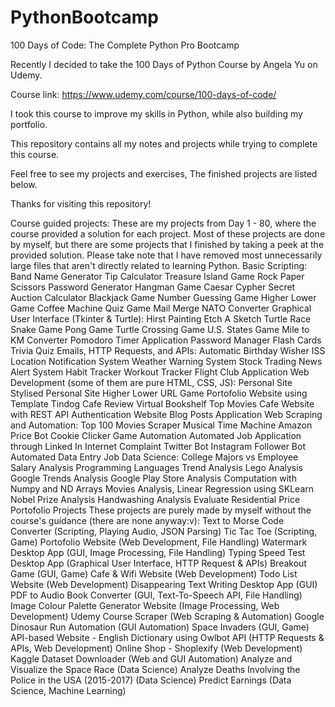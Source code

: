 # PythonBootcamp
100 Days of Code: The Complete Python Pro Bootcamp

Recently I decided to take the 100 Days of Python Course by Angela Yu on Udemy.

Course link: https://www.udemy.com/course/100-days-of-code/

I took this course to improve my skills in Python, while also building my portfolio.

This repository contains all my notes and projects while trying to complete this course.

Feel free to see my projects and exercises, The finished projects are listed below.

Thanks for visiting this repository!

Course guided projects:
These are my projects from Day 1 - 80, where the course provided a solution for each project. Most of these projects are done by myself, but there are some projects that I finished by taking a peek at the provided solution. Please take note that I have removed most unnecessarily large files that aren't directly related to learning Python.
Basic Scripting:
Band Name Generator
Tip Calculator
Treasure Island Game
Rock Paper Scissors
Password Generator
Hangman Game
Caesar Cypher
Secret Auction
Calculator
Blackjack Game
Number Guessing Game
Higher Lower Game
Coffee Machine
Quiz Game
Mail Merge
NATO Converter
Graphical User Interface (Tkinter & Turtle):
Hirst Painting
Etch A Sketch
Turtle Race
Snake Game
Pong Game
Turtle Crossing Game
U.S. States Game
Mile to KM Converter
Pomodoro Timer Application
Password Manager
Flash Cards
Trivia Quiz
Emails, HTTP Requests, and APIs:
Automatic Birthday Wisher
ISS Location Notification System
Weather Warning System
Stock Trading News Alert System
Habit Tracker
Workout Tracker
Flight Club Application
Web Development (some of them are pure HTML, CSS, JS):
Personal Site
Stylised Personal Site
Higher Lower URL Game
Portofolio Website using Template
Tindog
Cafe Review
Virtual Bookshelf
Top Movies
Cafe Website with REST API
Authentication Website
Blog Posts Application
Web Scraping and Automation:
Top 100 Movies Scraper
Musical Time Machine
Amazon Price Bot
Cookie Clicker Game Automation
Automated Job Application through Linked In
Internet Complaint Twitter Bot
Instagram Follower Bot
Automated Data Entry Job
Data Science:
College Majors vs Employee Salary Analysis
Programming Languages Trend Analysis
Lego Analysis
Google Trends Analysis
Google Play Store Analysis
Computation with Numpy and ND Arrays
Movies Analysis, Linear Regression using SKLearn
Nobel Prize Analysis
Handwashing Analysis
Evaluate Residential Price
Portofolio Projects
These projects are purely made by myself without the course's guidance (there are none anyway:v):
Text to Morse Code Converter (Scripting, Playing Audio, JSON Parsing)
Tic Tac Toe (Scripting, Game)
Portofolio Website (Web Development, File Handling)
Watermark Desktop App (GUI, Image Processing, File Handling)
Typing Speed Test Desktop App (Graphical User Interface, HTTP Request & APIs)
Breakout Game (GUI, Game)
Cafe & Wifi Website (Web Development)
Todo List Website (Web Development)
Disappearing Text Writing Desktop App (GUI)
PDF to Audio Book Converter (GUI, Text-To-Speech API, File Handling)
Image Colour Palette Generator Website (Image Processing, Web Development)
Udemy Course Scraper (Web Scraping & Automation)
Google Dinosaur Run Automation (GUI Automation)
Space Invaders (GUI, Game)
API-based Website - English Dictionary using Owlbot API (HTTP Requests & APIs, Web Development)
Online Shop - Shoplexify (Web Development)
Kaggle Dataset Downloader (Web and GUI Automation)
Analyze and Visualize the Space Race (Data Science)
Analyze Deaths Involving the Police in the USA (2015-2017) (Data Science)
Predict Earnings (Data Science, Machine Learning)
